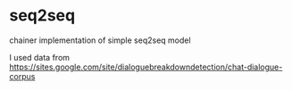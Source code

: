 # seq2seq

chainer implementation of simple seq2seq model

I used data from https://sites.google.com/site/dialoguebreakdowndetection/chat-dialogue-corpus

